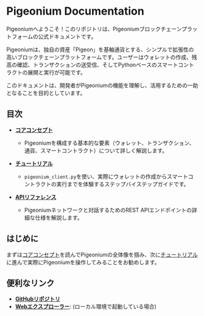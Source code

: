 # Pigeonium Documentation

Pigeoniumへようこそ！このリポジトリは、Pigeoniumブロックチェーンプラットフォームの公式ドキュメントです。

Pigeoniumは、独自の資産「Pigeon」を基軸通貨とする、シンプルで拡張性の高いブロックチェーンプラットフォームです。ユーザーはウォレットの作成、残高の確認、トランザクションの送受信、そしてPythonベースのスマートコントラクトの展開と実行が可能です。

このドキュメントは、開発者がPigeoniumの機能を理解し、活用するための一助となることを目的としています。

## 目次

  * **[コアコンセプト](https://www.google.com/search?q=./core-concepts.md)**

      * Pigeoniumを構成する基本的な要素（ウォレット、トランザクション、通貨、スマートコントラクト）について詳しく解説します。

  * **[チュートリアル](https://www.google.com/search?q=./tutorials.md)**

      * `pigeonium_client.py`を使い、実際にウォレットの作成からスマートコントラクトの実行までを体験するステップバイステップガイドです。

  * **[APIリファレンス](https://www.google.com/search?q=./api-reference.md)**

      * Pigeoniumネットワークと対話するためのREST APIエンドポイントの詳細な仕様を解説します。

## はじめに

まずは[コアコンセプト](https://www.google.com/search?q=./core-concepts.md)を読んでPigeoniumの全体像を掴み、次に[チュートリアル](https://www.google.com/search?q=./tutorials.md)に進んで実際にPigeoniumを操作してみることをお勧めします。

## 便利なリンク

  * **[GitHubリポジトリ](https://www.google.com/search?q=https://github.com/pigeonium/full-kit)**
  * **[Webエクスプローラー](https://www.google.com/search?q=http://localhost:8080/)**: (ローカル環境で起動している場合)

